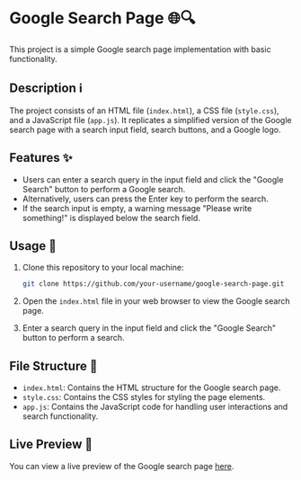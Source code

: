 # Google Search Page 🌐🔍

This project is a simple Google search page implementation with basic functionality.

## Description ℹ️

The project consists of an HTML file (`index.html`), a CSS file (`style.css`), and a JavaScript file (`app.js`). It replicates a simplified version of the Google search page with a search input field, search buttons, and a Google logo.

## Features ✨

- Users can enter a search query in the input field and click the "Google Search" button to perform a Google search.
- Alternatively, users can press the Enter key to perform the search.
- If the search input is empty, a warning message "Please write something!" is displayed below the search field.

## Usage 🚀

1. Clone this repository to your local machine:

    ```bash
    git clone https://github.com/your-username/google-search-page.git
    ```

2. Open the `index.html` file in your web browser to view the Google search page.

3. Enter a search query in the input field and click the "Google Search" button to perform a search.

## File Structure 📁

- `index.html`: Contains the HTML structure for the Google search page.
- `style.css`: Contains the CSS styles for styling the page elements.
- `app.js`: Contains the JavaScript code for handling user interactions and search functionality.

## Live Preview 🌟

You can view a live preview of the Google search page [here](https://your-live-preview-link).

